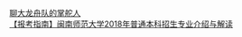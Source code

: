   
[聊大龙舟队的掌舵人](http://www.dianyue.me/archives/718/ig4wjmqulie11hxy/)  
[【报考指南】闽南师范大学2018年普通本科招生专业介绍与解读](http://www.dianyue.me/archives/169/npdg52geb4pf5vfy/)